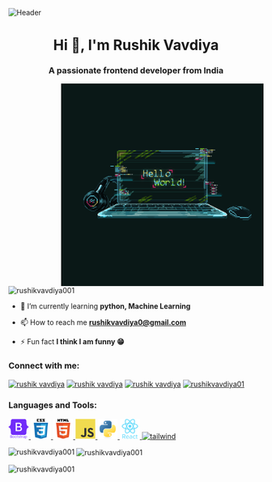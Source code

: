 ![Header](./your-header-image-name.png)
<h1 align="center">Hi 👋, I'm Rushik Vavdiya</h1>
<h3 align="center">A passionate frontend developer from India</h3>
<img align = "right" alt = "coding" width = "400" src = "https://github.com/rushik-vavdiya/rushik-vavdiya/blob/main/coding.gif">
<p align="left"> <img src="https://komarev.com/ghpvc/?username=rushikvavdiya001&label=Profile%20views&color=0e75b6&style=flat" alt="rushikvavdiya001" /> </p>

- 🌱 I’m currently learning **python, Machine Learning**

- 📫 How to reach me **rushikvavdiya0@gmail.com**

- ⚡ Fun fact **I think I am funny 😁**

<h3 align="left">Connect with me:</h3>
<p align="left">
<a href="https://linkedin.com/in/rushik vavdiya" target="blank"><img align="center" src="https://raw.githubusercontent.com/rahuldkjain/github-profile-readme-generator/master/src/images/icons/Social/linked-in-alt.svg" alt="rushik vavdiya" height="30" width="40" /></a>
<a href="https://kaggle.com/rushik vavdiya" target="blank"><img align="center" src="https://raw.githubusercontent.com/rahuldkjain/github-profile-readme-generator/master/src/images/icons/Social/kaggle.svg" alt="rushik vavdiya" height="30" width="40" /></a>
<a href="https://fb.com/rushik vavdiya" target="blank"><img align="center" src="https://raw.githubusercontent.com/rahuldkjain/github-profile-readme-generator/master/src/images/icons/Social/facebook.svg" alt="rushik vavdiya" height="30" width="40" /></a>
<a href="https://instagram.com/rushikvavdiya01" target="blank"><img align="center" src="https://raw.githubusercontent.com/rahuldkjain/github-profile-readme-generator/master/src/images/icons/Social/instagram.svg" alt="rushikvavdiya01" height="30" width="40" /></a>
</p>

<h3 align="left">Languages and Tools:</h3>
<p align="left"> <a href="https://getbootstrap.com" target="_blank" rel="noreferrer"> <img src="https://raw.githubusercontent.com/devicons/devicon/master/icons/bootstrap/bootstrap-plain-wordmark.svg" alt="bootstrap" width="40" height="40"/> </a> <a href="https://www.w3schools.com/css/" target="_blank" rel="noreferrer"> <img src="https://raw.githubusercontent.com/devicons/devicon/master/icons/css3/css3-original-wordmark.svg" alt="css3" width="40" height="40"/> </a> <a href="https://www.w3.org/html/" target="_blank" rel="noreferrer"> <img src="https://raw.githubusercontent.com/devicons/devicon/master/icons/html5/html5-original-wordmark.svg" alt="html5" width="40" height="40"/> </a> <a href="https://developer.mozilla.org/en-US/docs/Web/JavaScript" target="_blank" rel="noreferrer"> <img src="https://raw.githubusercontent.com/devicons/devicon/master/icons/javascript/javascript-original.svg" alt="javascript" width="40" height="40"/> </a> <a href="https://www.python.org" target="_blank" rel="noreferrer"> <img src="https://raw.githubusercontent.com/devicons/devicon/master/icons/python/python-original.svg" alt="python" width="40" height="40"/> </a> <a href="https://reactjs.org/" target="_blank" rel="noreferrer"> <img src="https://raw.githubusercontent.com/devicons/devicon/master/icons/react/react-original-wordmark.svg" alt="react" width="40" height="40"/> </a> <a href="https://tailwindcss.com/" target="_blank" rel="noreferrer"> <img src="https://www.vectorlogo.zone/logos/tailwindcss/tailwindcss-icon.svg" alt="tailwind" width="40" height="40"/> </a> </p>

<p><img align="left" src="https://github-readme-stats.vercel.app/api/top-langs?username=rushikvavdiya001&show_icons=true&locale=en&layout=compact" alt="rushikvavdiya001" /></p>

<p>&nbsp;<img align="center" src="https://github-readme-stats.vercel.app/api?username=rushikvavdiya001&show_icons=true&locale=en" alt="rushikvavdiya001" /></p>

<p><img align="center" src="https://github-readme-streak-stats.herokuapp.com/?user=rushikvavdiya001&" alt="rushikvavdiya001" ></p>
